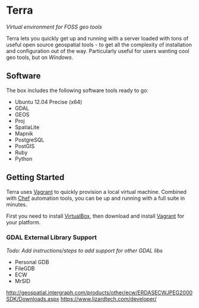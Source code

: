 # Terra

_Virtual environment for FOSS geo tools_

Terra lets you quickly get up and running with a server loaded with tons of useful open source geospatial tools - to get all the complexity of installation and configuration out of the way. Particularly useful for users wanting cool geo tools, but on _Windows_.

## Software

The box includes the following software tools ready to go:

* Ubuntu 12.04 Precise (x64)
* GDAL
* GEOS
* Proj
* SpatiaLite
* Mapnik
* PostgreSQL
* PostGIS
* Ruby
* Python

## Getting Started

Terra uses [Vagrant](http://vagrantup.com/) to quickly provision a local virtual machine. Combined with [Chef](http://www.opscode.com/chef/) automation tools, you can be up and running with a full suite in minutes.

First you need to install [VirtualBox](https://www.virtualbox.org/wiki/Downloads), then download and install [Vagrant](http://downloads.vagrantup.com/) for your platform.

### GDAL External Library Support

_Todo: Add instructions/steps to add support for other GDAL libs_

* Personal GDB
* FileGDB
* ECW
* MrSID

http://geospatial.intergraph.com/products/other/ecw/ERDASECWJPEG2000SDK/Downloads.aspx
https://www.lizardtech.com/developer/
